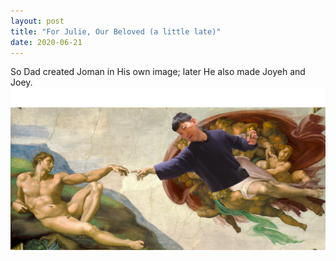 ```yaml
---
layout: post
title: "For Julie, Our Beloved (a little late)"
date: 2020-06-21
---
```


So Dad created Joman in His own image; later He also made Joyeh and Joey.
![Creation of Adam with a slight modification](_posts/pictures-for-posts/dad-in-creation.png "Hey Michelangelo")
